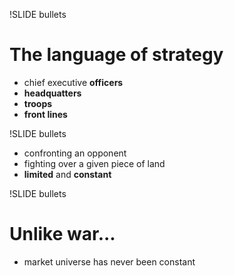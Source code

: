 !SLIDE bullets
# The language of strategy
* chief executive **officers**
* **headquatters**
* **troops**
* **front lines**

!SLIDE bullets
* confronting an opponent
* fighting over a given piece of land
* **limited** and **constant**

!SLIDE bullets
# Unlike war...
* market universe has never been constant